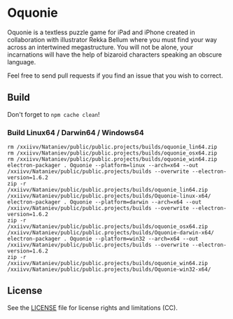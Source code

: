 # Oquonie

Oquonie is a textless puzzle game for iPad and iPhone created in collaboration with illustrator Rekka Bellum where you must find your way across an intertwined megastructure. You will not be alone, your incarnations will have the help of bizaroid characters speaking an obscure language.

Feel free to send pull requests if you find an issue that you wish to correct.

## Build

Don't forget to ```npm cache clean```!

### Build Linux64 / Darwin64 / Windows64

```
rm /xxiivv/Nataniev/public/public.projects/builds/oquonie_lin64.zip
rm /xxiivv/Nataniev/public/public.projects/builds/oquonie_osx64.zip
rm /xxiivv/Nataniev/public/public.projects/builds/oquonie_win64.zip
electron-packager . Oquonie --platform=linux --arch=x64 --out /xxiivv/Nataniev/public/public.projects/builds --overwrite --electron-version=1.6.2
zip -r /xxiivv/Nataniev/public/public.projects/builds/oquonie_lin64.zip /xxiivv/Nataniev/public/public.projects/builds/Oquonie-linux-x64/
electron-packager . Oquonie --platform=darwin --arch=x64 --out /xxiivv/Nataniev/public/public.projects/builds --overwrite --electron-version=1.6.2
zip -r /xxiivv/Nataniev/public/public.projects/builds/oquonie_osx64.zip /xxiivv/Nataniev/public/public.projects/builds/Oquonie-darwin-x64/
electron-packager . Oquonie --platform=win32 --arch=x64 --out /xxiivv/Nataniev/public/public.projects/builds --overwrite --electron-version=1.6.2
zip -r /xxiivv/Nataniev/public/public.projects/builds/oquonie_win64.zip /xxiivv/Nataniev/public/public.projects/builds/Oquonie-win32-x64/
```

## License

See the [LICENSE](LICENSE.md) file for license rights and limitations (CC).
